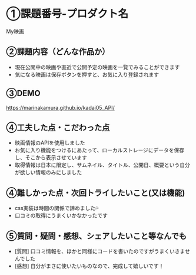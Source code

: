 # ①課題番号-プロダクト名
My映画

## ②課題内容（どんな作品か）
- 現在公開中の映画や直近で公開予定の映画を一覧でみることができます
- 気になる映画は保存ボタンを押すと、お気に入り登録されます

## ③DEMO
https://marinakamura.github.io/kadai05_API/

## ④工夫した点・こだわった点
- 映画情報のAPIを使用しました
- お気に入り機能をつけるにあたって、ローカルストレージにデータを保存し、そこから表示させています
- 取得情報は日本に限定し、サムネイル、タイトル、公開日、概要という自分が欲しい情報のみにしました

## ④難しかった点・次回トライしたいこと(又は機能)
- css実装は時間の関係で諦めました💦
- 口コミの取得にうまくいかなかったです

## ⑤質問・疑問・感想、シェアしたいこと等なんでも
- [質問] 口コミ情報を、ほかと同様にコードを書いたのですがうまくいきませんでした
- [感想] 自分がまさに使いたいものなので、完成して嬉しいです！
